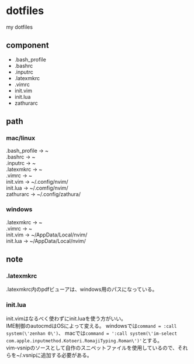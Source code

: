 # dotfiles
my dotfiles

## component
* .bash_profile
* .bashrc
* .inputrc
* .latexmkrc
* .vimrc
* init.vim
* init.lua
* zathurarc

## path
### mac/linux
.bash_profile        ->    ~<br>
.bashrc              ->    ~<br>
.inputrc             ->    ~<br>
.latexmkrc           ->    ~<br>
.vimrc               ->    ~<br>
init.vim             ->    ~/.config/nvim/<br>
init.lua             ->    ~/.comfig/nvim/<br>
zathurarc            ->    ~/.config/zathura/<br>

### windows
.latexmkrc           ->    ~<br>
.vimrc               ->    ~<br>
init.vim             ->    ~/AppData/Local/nvim/<br>
init.lua             ->    ~/AppData/Local/nvim/<br>

## note
### .latexmkrc
.latexmkrc内のpdfビューアは、windows用のパスになっている。<br>
### init.lua
init.vimはなるべく使わずにinit.luaを使う方がいい。<br>
IME制御のautocmdはOSによって変える。
windowsでは`command = :call system(\'zenhan 0\')`、
macでは`command = ':call system(\'im-select com.apple.inputmethod.Kotoeri.RomajiTyping.Roman\')'`とする。<br>
vim-vsnipのソースとして自作のスニペットファイルを使用しているので、それらを~/.vsnipに追加する必要がある。
